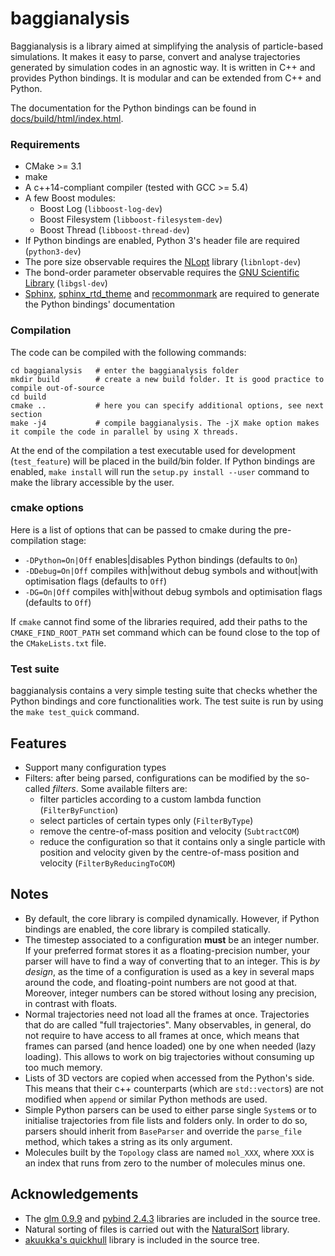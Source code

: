 # baggianalysis

Baggianalysis is a library aimed at simplifying the analysis of particle-based simulations. It makes it easy to parse, convert and analyse trajectories generated by simulation codes in an agnostic way. It is written in C++ and provides Python bindings. It is modular and can be extended from C++ and Python.

The documentation for the Python bindings can be found in [docs/build/html/index.html](docs/build/html/index.html).

### Requirements

* CMake >= 3.1
* make
* A c++14-compliant compiler (tested with GCC >= 5.4)
* A few Boost modules:
    * Boost Log (`libboost-log-dev`) 
    * Boost Filesystem (`libboost-filesystem-dev`)
    * Boost Thread (`libboost-thread-dev`)
* If Python bindings are enabled, Python 3's header file are required (`python3-dev`)
* The pore size observable requires the [NLopt](https://nlopt.readthedocs.io/en/latest/) library (`libnlopt-dev`)
* The bond-order parameter observable requires the [GNU Scientific Library](https://www.gnu.org/software/gsl/) (`libgsl-dev`)
* [Sphinx](https://www.sphinx-doc.org/en/master), [sphinx_rtd_theme](https://github.com/readthedocs/sphinx_rtd_theme) and [recommonmark](https://recommonmark.readthedocs.io/en/latest/) are required to generate the Python bindings' documentation

### Compilation

The code can be compiled with the following commands:

	cd baggianalysis   # enter the baggianalysis folder
	mkdir build        # create a new build folder. It is good practice to compile out-of-source
	cd build
	cmake ..           # here you can specify additional options, see next section
	make -j4           # compile baggianalysis. The -jX make option makes it compile the code in parallel by using X threads.

At the end of the compilation a test executable used for development (`test_feature`) will be placed in the build/bin folder. If Python bindings are enabled, `make install` will run the `setup.py install --user` command to make the library accessible by the user.

### cmake options

Here is a list of options that can be passed to cmake during the pre-compilation stage:

* `-DPython=On|Off` enables|disables Python bindings (defaults to `On`)
* `-DDebug=On|Off` compiles with|without debug symbols and without|with optimisation flags (defaults to `Off`)
* `-DG=On|Off` compiles with|without debug symbols and optimisation flags (defaults to `Off`)

If `cmake` cannot find some of the libraries required, add their paths to the `CMAKE_FIND_ROOT_PATH` set command which can be found close to the top of the `CMakeLists.txt` file. 

### Test suite

baggianalysis contains a very simple testing suite that checks whether the Python bindings and core functionalities work. The test suite is run by using the `make test_quick` command. 

## Features

* Support many configuration types
* Filters: after being parsed, configurations can be modified by the so-called *filters*. Some available filters are:
	* filter particles according to a custom lambda function (`FilterByFunction`)
	* select particles of certain types only (`FilterByType`)
	* remove the centre-of-mass position and velocity (`SubtractCOM`)
	* reduce the configuration so that it contains only a single particle with position and velocity given by the centre-of-mass position and velocity (`FilterByReducingToCOM`)

## Notes

* By default, the core library is compiled dynamically. However, if Python bindings are enabled, the core library is compiled statically.
* The timestep associated to a configuration **must** be an integer number. If your preferred format stores it as a floating-precision number, your parser will have to find a way of converting that to an integer. This is *by design*, as the time of a configuration is used as a key in several maps around the code, and floating-point numbers are not good at that. Moreover, integer numbers can be stored without losing any precision, in contrast with floats.
* Normal trajectories need not load all the frames at once. Trajectories that do are called "full trajectories". Many observables, in general, do not require to have access to all frames at once, which means that frames can parsed (and hence loaded) one by one when needed (lazy loading). This allows to work on big trajectories without consuming up too much memory.
* Lists of 3D vectors are copied when accessed from the Python's side. This means that their c++ counterparts (which are `std::vector`s) are not modified when `append` or similar Python methods are used.
* Simple Python parsers can be used to either parse single `System`s or to initialise trajectories from file lists and folders only. In order to do so, parsers should inherit from `BaseParser` and override the `parse_file` method, which takes a string as its only argument.
* Molecules built by the `Topology` class are named `mol_XXX`, where `XXX` is an index that runs from zero to the number of molecules minus one.

## Acknowledgements

* The [glm 0.9.9](https://glm.g-truc.net/0.9.9/index.html) and [pybind 2.4.3](https://github.com/pybind/pybind11) libraries are included in the source tree.
* Natural sorting of files is carried out with the [NaturalSort](https://github.com/scopeInfinity/NaturalSort) library.
* [akuukka's quickhull](https://github.com/akuukka/quickhull) library is included in the source tree.

